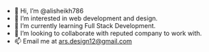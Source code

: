 - 👋 Hi, I’m @alisheikh786
- 👀 I’m interested in web development and design.
- 🌱 I’m currently learning Full Stack Development.
- 💞️ I’m looking to collaborate with reputed company to work with.
- 📫 Email me at ars.design12@gmail.com

<!---
alisheikh786/alisheikh786 is a ✨ special ✨ repository because its `README.md` (this file) appears on your GitHub profile.
You can click the Preview link to take a look at your changes.
--->
